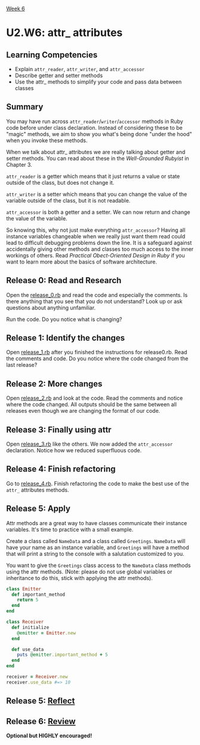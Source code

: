 [Week 6](../)

# U2.W6: attr_ attributes

## Learning Competencies
  - Explain `attr_reader`, `attr_writer`, and `attr_accessor`
  - Describe getter and setter methods
  - Use the attr_ methods to simplify your code and pass data between classes

## Summary

You may have run across `attr_reader`/`writer`/`accessor` methods in Ruby code before under class declaration. Instead of considering these to be "magic" methods, we aim to show you what's being done "under the hood" when you invoke these methods.

When we talk about attr_ attributes we are really talking about getter and setter methods. You can read about these in the *Well-Grounded Rubyist* in Chapter 3.

`attr_reader` is a getter which means that it just returns a value or state outside of the class, but does not change it.

`attr_writer` is a setter which means that you can change the value of the variable outside of the class, but it is not readable.

`attr_accessor` is both a getter and a setter. We can now return and change the value of the variable.

So knowing this, why not just make everything `attr_accessor`? Having all instance variables changeable when we really just want them read could lead to difficult debugging problems down the line. It is a safeguard against accidentally giving other methods and classes too much access to the inner workings of others. Read *Practical Obect-Oriented Design in Ruby* if you want to learn more about the basics of software architecture.

## Release 0: Read and Research

Open the [release_0.rb](release_0.rb) and read the code and especially the comments. Is there anything that you see that you do not understand? Look up or ask questions about anything unfamiliar.

Run the code. Do you notice what is changing?

## Release 1: Identify the changes

Open [release_1.rb](release_1.rb) after you finished the instructions for release0.rb. Read the comments and code. Do you notice where the code changed from the last release?

## Release 2: More changes

Open [release_2.rb](release_2.rb) and look at the code. Read the comments and notice where the code changed. All outputs should be the same between all releases even though we are changing the format of our code.

## Release 3: Finally using attr

Open [release_3.rb](release_3.rb) like the others. We now added the `attr_accessor` declaration. Notice how we reduced superfluous code.

## Release 4: Finish refactoring

Go to [release_4.rb](release_4.rb). Finish refactoring the code to make the best use of the `attr_` attributes methods.

## Release 5: Apply

Attr methods are a great way to have classes communicate their instance variables. It's time to practice with a small example.

Create a class called `NameData` and a class called `Greetings`. `NameData` will have your name as an instance variable, and `Greetings` will have a method that will print a string to the console with a salutation customized to you.

You want to give the `Greetings` class access to the `NameData` class methods using the attr methods. (Note: please do not use global variables or inheritance to do this, stick with applying the attr methods).

```ruby
class Emitter
  def important_method
    return 5
  end
end

class Receiver
  def initialize
    @emitter = Emitter.new
  end

  def use_data
    puts @emitter.important_method + 5
  end
end

receiver = Receiver.new
receiver.use_data #=> 10

```

## Release 5: [Reflect](https://github.com/Devbootcamp/phase-0-handbook/blob/master/coding-references/reflection-guidelines.md)

## Release 6: [Review](https://github.com/Devbootcamp/phase-0-handbook/blob/master/coding-references/review.md)
**Optional but HIGHLY encouraged!**
